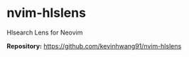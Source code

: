 # nvim-hlslens

Hlsearch Lens for Neovim

**Repository:** <https://github.com/kevinhwang91/nvim-hlslens>

<!-- vim: set ft=markdown: -->